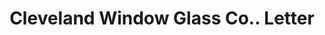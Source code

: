 ---
doi: 10.7916/D8TX4SG3
date_other: '1870'
date_other_textual: 1870-1879
form: correspondence
genre:
- Letters (correspondence)
name:
- Cleveland Window Glass Co.
object_in_context_url: https://biggert.cul.columbia.edu/items/view/ave_biggert_01280
subject_hierarchical_geographic:
- Cleveland, Ohio, United States
subject_name:
- Cleveland Window Glass Co.
title: Cleveland Window Glass Co.. Letter
sort_title: Cleveland Window Glass Co.. Letter
call_number: ave_biggert_01280
coordinates:
- 41.48222222222223,-81.66972222222223
pid: ave_biggert_01280
identifiers: ave_biggert_01280
thumbnail: https://derivativo-2.library.columbia.edu/iiif/2/ldpd:343099/full/!256,256/0/native.jpg
permalink: /biggert/ave_biggert_01280/
layout: iiif-image-page
---